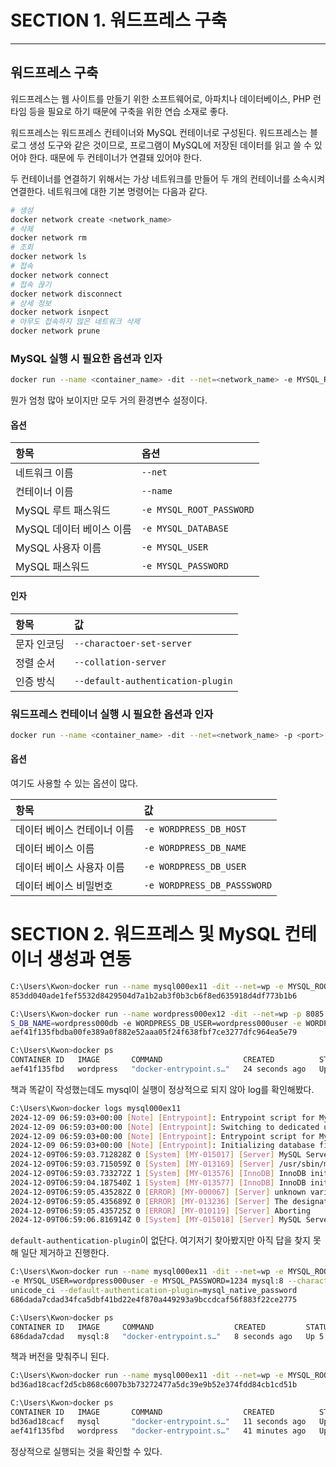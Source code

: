 # SECTION 1. 워드프레스 구축
---
## 워드프레스 구축

워드프레스는 웹 사이트를 만들기 위한 소프트웨어로, 아파치나 데이터베이스, PHP 런타임 등을 필요로 하기 때문에 구축을 위한 연습 소재로 좋다.

워드프레스는 워드프레스 컨테이너와 MySQL 컨테이너로 구성된다.
워드프레스는 블로그 생성 도구와 같은 것이므로, 프로그램이 MySQL에 저장된 데이터를 읽고 쓸 수 있어야 한다.
때문에 두 컨테이너가 연결돼 있어야 한다.

두 컨테이너를 연결하기 위해서는 가상 네트워크를 만들어 두 개의 컨테이너를 소속시켜 연결한다.
네트워크에 대한 기본 명령어는 다음과 같다.
```sh
# 생성
docker network create <network_name>
# 삭제
docker network rm
# 조회
docker network ls
# 접속
docker network connect
# 접속 끊기
docker network disconnect
# 상세 정보
docker network isnpect
# 아무도 접속하지 않은 네트워크 삭제
docker network prune
```

### MySQL 실행 시 필요한 옵션과 인자

```sh
docker run --name <container_name> -dit --net=<network_name> -e MYSQL_ROOT_PASSWORD=<root_password> MYSQL_DATABASE=<database_name> -e MYSQL_USER=<user_name> -e MYSQL_PASSWORD=<password> mysql --charactoer-set-server=<문자인코딩> --collation-server=<정렬순서> --default-authentication-plugin=<인증방식>
```

뭔가 엄청 많아 보이지만 모두 거의 환경변수 설정이다.
#### 옵션

| 항목                     | 옵션                     |
| :----------------------- | :----------------------- |
| 네트워크 이름            | `--net`                  |
| 컨테이너 이름            | `--name`                 |
| MySQL 루트 패스워드      | `-e MYSQL_ROOT_PASSWORD` |
| MySQL 데이터 베이스 이름 | `-e MYSQL_DATABASE`      |
| MySQL 사용자 이름        | `-e MYSQL_USER`          |
| MySQL 패스워드           | `-e MYSQL_PASSWORD`      |

#### 인자

|    항목     |                값                 |
| :--------- | :------------------------------- |
| 문자 인코딩 |     `--charactoer-set-server`     |
|  정렬 순서  |       `--collation-server`        |
|  인증 방식  | `--default-authentication-plugin` |


### 워드프레스 컨테이너 실행 시 필요한 옵션과 인자

```sh
docker run --name <container_name> -dit --net=<network_name> -p <port> -e ... wordpress
```

#### 옵션

여기도 사용할 수 있는 옵션이 많다.

| 항목                        | 값                          |
| :-------------------------- | :-------------------------- |
| 데이터 베이스 컨테이너 이름 | `-e WORDPRESS_DB_HOST`      |
| 데이터 베이스 이름          | `-e WORDPRESS_DB_NAME`      |
| 데이터 베이스 사용자 이름   | `-e WORDPRESS_DB_USER`      |
| 데이터 베이스 비밀번호      | `-e WORDPRESS_DB_PASSSWORD` |

# SECTION 2. 워드프레스 및 MySQL 컨테이너 생성과 연동

```sh
C:\Users\Kwon>docker run --name mysql000ex11 -dit --net=wp -e MYSQL_ROOT_PASSWORD=1234 -e MYSQL_DATABASE=wordpress---db -e MYSQL_USER=wordpress000user -e MYSQL_PASSWORD=1234 mysql --character-set-server=utf8mb4 --collation-server=utf8mb4_unicode_ci --default-authentication-plugin=mysql_native_password
853dd040ade1fef5532d8429504d7a1b2ab3f0b3cb6f8ed635918d4df773b1b6

C:\Users\Kwon>docker run --name wordpress000ex12 -dit --net=wp -p 8085:80 -e WORDPRESSS_DB_HOST=mysql000ex11 -e WORDPRES
S_DB_NAME=wordpress000db -e WORDPRESS_DB_USER=wordpress000user -e WORDPRESS_DB_PASSWORD=1234 wordpress
aef41f135fbdba00fe389a0f882e52aaa05f24f638fbf7ce3277dfc964ea5e79

C:\Users\Kwon>docker ps
CONTAINER ID   IMAGE       COMMAND                  CREATED          STATUS          PORTS                  NAMES
aef41f135fbd   wordpress   "docker-entrypoint.s…"   24 seconds ago   Up 21 seconds   0.0.0.0:8085->80/tcp   wordpress000ex12
```

책과 똑같이 작성했는데도 mysql이 실행이 정상적으로 되지 않아 log를 확인해봤다.

```sh
C:\Users\Kwon>docker logs mysql000ex11
2024-12-09 06:59:03+00:00 [Note] [Entrypoint]: Entrypoint script for MySQL Server 9.1.0-1.el9 started.
2024-12-09 06:59:03+00:00 [Note] [Entrypoint]: Switching to dedicated user 'mysql'
2024-12-09 06:59:03+00:00 [Note] [Entrypoint]: Entrypoint script for MySQL Server 9.1.0-1.el9 started.
2024-12-09 06:59:03+00:00 [Note] [Entrypoint]: Initializing database files
2024-12-09T06:59:03.712828Z 0 [System] [MY-015017] [Server] MySQL Server Initialization - start.
2024-12-09T06:59:03.715059Z 0 [System] [MY-013169] [Server] /usr/sbin/mysqld (mysqld 9.1.0) initializing of server in progress as process 80
2024-12-09T06:59:03.733272Z 1 [System] [MY-013576] [InnoDB] InnoDB initialization has started.
2024-12-09T06:59:04.187540Z 1 [System] [MY-013577] [InnoDB] InnoDB initialization has ended.
2024-12-09T06:59:05.435282Z 0 [ERROR] [MY-000067] [Server] unknown variable 'default-authentication-plugin=mysql_native_password'.
2024-12-09T06:59:05.435689Z 0 [ERROR] [MY-013236] [Server] The designated data directory /var/lib/mysql/ is unusable. You can remove all files that the server added to it.
2024-12-09T06:59:05.435725Z 0 [ERROR] [MY-010119] [Server] Aborting
2024-12-09T06:59:06.816914Z 0 [System] [MY-015018] [Server] MySQL Server Initialization - end.
```

`default-authentication-plugin`이 없단다. 여기저기 찾아봤지만 아직 답을 찾지 못해 일단 제거하고 진행한다.

```sh
C:\Users\Kwon>docker run --name mysql000ex11 -dit --net=wp -e MYSQL_ROOT_PASSWORD=1234 -e MYSQL_DATABASE=wordpress---db
-e MYSQL_USER=wordpress000user -e MYSQL_PASSWORD=1234 mysql:8 --character-set-server=utf8mb4 --collation-server=utf8mb4_
unicode_ci --default-authentication-plugin=mysql_native_password
686dada7cdad34fca5dbf41bd22e4f870a449293a9bccdcaf56f883f22ce2775

C:\Users\Kwon>docker ps
CONTAINER ID   IMAGE     COMMAND                  CREATED         STATUS         PORTS                 NAMES
686dada7cdad   mysql:8   "docker-entrypoint.s…"   8 seconds ago   Up 5 seconds   3306/tcp, 33060/tcp   mysql000ex11
```
책과 버전을 맞춰주니 된다.

```sh
C:\Users\Kwon>docker run --name mysql000ex11 -dit --net=wp -e MYSQL_ROOT_PASSWORD=1234 -e MYSQL_DATABASE=wordpress---db -e MYSQL_USER=wordpress000user -e MYSQL_PASSWORD=1234 mysql --character-set-server=utf8mb4 --collation-server=utf8mb4_unicode_ci
bd36ad18cacf2d5cb868c6007b3b73272477a5dc39e9b52e374fdd84cb1cd51b

C:\Users\Kwon>docker ps
CONTAINER ID   IMAGE       COMMAND                  CREATED          STATUS          PORTS                  NAMES
bd36ad18cacf   mysql       "docker-entrypoint.s…"   11 seconds ago   Up 11 seconds   3306/tcp, 33060/tcp    mysql000ex11
aef41f135fbd   wordpress   "docker-entrypoint.s…"   41 minutes ago   Up 41 minutes   0.0.0.0:8085->80/tcp   wordpress000ex12
```

정상적으로 실행되는 것을 확인할 수 있다.
